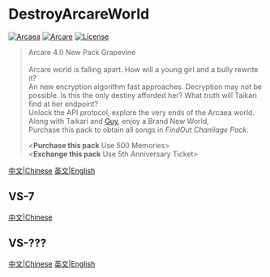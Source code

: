 # DestroyArcareWorld

[![Arcaea](https://img.shields.io/badge/Arcaea-3.12.3-blue)](#)
[![Arcare](https://img.shields.io/badge/Arcare-4.0.0-purple)](#)
[![License](https://img.shields.io/static/v1?label=LICENSE&message=NOCL&color=lightrey)](./LICENSE)

 > Arcare 4.0 New Pack Grapevine<br><br>
 > Arcare world is falling apart. How will a young girl and a bully rewrite it?<br>
 > An new encryption algorithm fast approaches. Decryption may not be possible. Is this the only destiny afforded her? What truth will Taikari find at her endpoint?<br>
 > Unlock the API protocol, explore the very ends of the Arcaea world.<br>
 > Along with Taikari and [Guy](https://github.com/Guy-kun), enjoy a Brand New World,<br>
 > Purchase this pack to obtain all songs in *FindOut Chanllage Pack*.<br>
 >
 > <**Purchase this pack** Use 500 Memories><br>
 > <**Exchange this pack** Use 5th Anniversary Ticket>

[中文|Chinese](README.md) [英文|English](README_en.md )

## VS-7

[中文|Chinese](VS-7/README.md)

## VS-???

[中文|Chinese](VS-XXX/README.md) [英文|English](VS-XXX/README.en.md)
